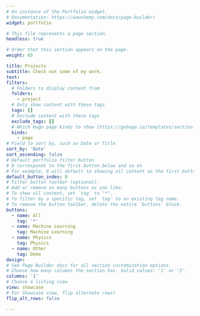 ```yaml
---
# An instance of the Portfolio widget.
# Documentation: https://wowchemy.com/docs/page-builder/
widget: portfolio

# This file represents a page section.
headless: true

# Order that this section appears on the page.
weight: 65

title: Projects
subtitle: Check out some of my work.
text: 
filters:
  # Folders to display content from
  folders:
    - project
  # Only show content with these tags
  tags: []
  # Exclude content with these tags
  exclude_tags: []
  # Which Hugo page kinds to show (https://gohugo.io/templates/section-templates/#page-kinds)
  kinds:
    - page
# Field to sort by, such as Date or Title
sort_by: 'Date'
sort_ascending: false
# Default portfolio filter button
# 0 corresponds to the first button below and so on
# For example, 0 will default to showing all content as the first button below shows content with *any* tag
default_button_index: 0
# Filter button toolbar (optional).
# Add or remove as many buttons as you like.
# To show all content, set `tag` to "*".
# To filter by a specific tag, set `tag` to an existing tag name.
# To remove the button toolbar, delete the entire `buttons` block.
buttons:
  - name: All
    tag: '*'
  - name: Machine Learning
    tag: Machine Learning
  - name: Physics
    tag: Physics
  - name: Other
    tag: Demo
design:
# See Page Builder docs for all section customization options.
# Choose how many columns the section has. Valid values: '1' or '2'.
columns: '1'
# Choose a listing view
view: showcase
# For Showcase view, flip alternate rows?
flip_alt_rows: false

---
```

